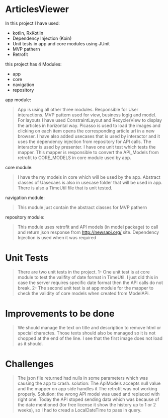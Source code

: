 # ArticlesViewer

In this project I have used:
- kotlin, RxKotlin
- Dependency Injection (Koin)
- Unit tests in app and core modules using JUnit
- MVP pathern
- Retrofit

this project has 4 Modules:
- app 
- core
- navigation
- repository 

app module:
> App is using all other three modules. Responsible for User interactions. MVP pattern used for view, business logig
and model. For layouts I have used ConstraintLayout and RecyclerView to display the articles in horizontal way.
Picasso is used to load the images and clicking on each item opens the corresponding article url in a new browser.
I have also added usecases that is used by interactor and it uses the dependency injection from repository for API calls. 
The interactor is used by presenter. I have one unit test which tests the mapper. 
This mapper is responsible to convert the API_Models from retrofit to CORE_MODELS in core module used by app.

core module:
>I have the my models in core which will be used by the app. Abstract classes of Uasecaes is also in usecase folder that 
will be used in app. There is also a TimeUtil file that is unit tested.

navigation module:
>This module just contain the abstract classes for MVP pathern

repository module:
>This module uses retrofit and API models (in model package) to call and return json response from http://newsapi.org/ site.
Dependency Injection is used when it was required

# Unit Tests
> There are two unit tests in the project. 
1- One unit test is at core module to test the valifity of date format in TimeUtil. I just did this in case the server requires specific date format then the API calls do not break. 
2- The second unit test is at app module for the mapper to check the validity of core models when created from ModelAPi.

# Improvements to be done
> We should manage the text on title and description to remove html or special charactes. Those texts should also be managed so it is not chopped at the end of the line. I see that the first image does not load as it should.

# Challenges
> The json file returned had nulls in some parameters which was causing the app to crash. solution: The ApiModels accepts null value and the mapper on app side handles it
The retrofit was not working properly. Solution: the wrong API model was used and replaced with right one. Today the API stoped sending data which was because of the date mentioned (for free license it show the history up to 1 or 2 weeks), so I had to cread a LocalDateTime to pass in query.


